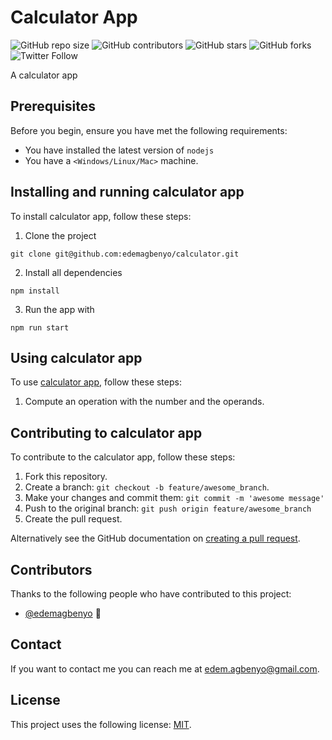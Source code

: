 # Calculator App

<!--- These are examples. See https://shields.io for others or to customize this set of shields. You might want to include dependencies, project status and licence info here --->
![GitHub repo size](https://img.shields.io/github/repo-size/edemagbenyo/calculator)
![GitHub contributors](https://img.shields.io/github/contributors/edemagbenyo/calculator)
![GitHub stars](https://img.shields.io/github/stars/edemagbenyo/calculator?style=social)
![GitHub forks](https://img.shields.io/github/forks/edemagbenyo/calculator?style=social)
![Twitter Follow](https://img.shields.io/twitter/follow/edemagbenyo?style=social)

A calculator app

## Prerequisites

Before you begin, ensure you have met the following requirements:
<!--- These are just example requirements. Add, duplicate or remove as required --->
* You have installed the latest version of `nodejs`
* You have a `<Windows/Linux/Mac>` machine.

## Installing and running calculator app

To install calculator app, follow these steps:

1. Clone the project
```
git clone git@github.com:edemagbenyo/calculator.git
```
2. Install all dependencies
```
npm install
```
3. Run the app with
```
npm run start
```
## Using calculator app

To use [calculator app](https://smartcalculateur.herokuapp.com/), follow these steps:

1. Compute an operation with the number and the operands.


## Contributing to calculator app
<!--- If your README is long or you have some specific process or steps you want contributors to follow, consider creating a separate CONTRIBUTING.md file--->
To contribute to the calculator app, follow these steps:

1. Fork this repository.
2. Create a branch: `git checkout -b feature/awesome_branch`.
3. Make your changes and commit them: `git commit -m 'awesome message'`
4. Push to the original branch: `git push origin feature/awesome_branch`
5. Create the pull request.

Alternatively see the GitHub documentation on [creating a pull request](https://help.github.com/en/github/collaborating-with-issues-and-pull-requests/creating-a-pull-request).

## Contributors

Thanks to the following people who have contributed to this project:

* [@edemagbenyo](https://github.com/edemagbenyo) 📖


## Contact

If you want to contact me you can reach me at <edem.agbenyo@gmail.com>.

## License
<!--- If you're not sure which open license to use see https://choosealicense.com/--->

This project uses the following license: [MIT](<link>).
